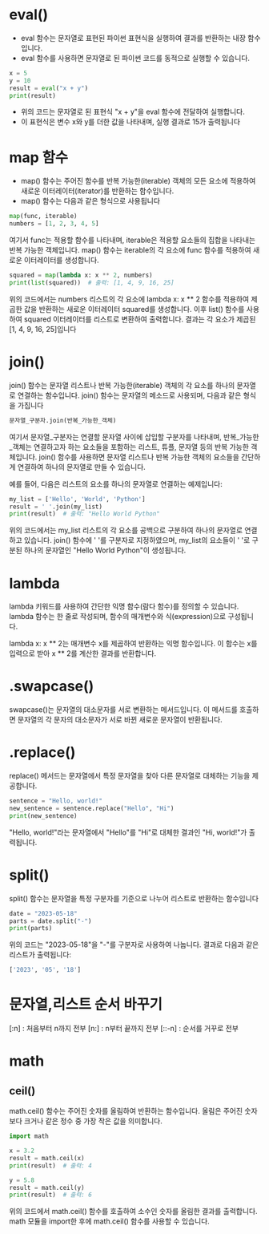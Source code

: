 # eval()
- eval 함수는 문자열로 표현된 파이썬 표현식을 실행하여 결과를 반환하는 내장 함수입니다. 
- eval 함수를 사용하면 문자열로 된 파이썬 코드를 동적으로 실행할 수 있습니다.
```python
x = 5
y = 10
result = eval("x + y")
print(result)
```
- 위의 코드는 문자열로 된 표현식 "x + y"을 eval 함수에 전달하여 실행합니다. 
- 이 표현식은 변수 x와 y를 더한 값을 나타내며, 실행 결과로 15가 출력됩니다

# map 함수
- map() 함수는 주어진 함수를 반복 가능한(iterable) 객체의 모든 요소에 적용하여 새로운 이터레이터(iterator)를 반환하는 함수입니다.
- map() 함수는 다음과 같은 형식으로 사용됩니다
```python
map(func, iterable)
numbers = [1, 2, 3, 4, 5]
```
여기서 func는 적용할 함수를 나타내며, iterable은 적용할 요소들의 집합을 나타내는 반복 가능한 객체입니다.
map() 함수는 iterable의 각 요소에 func 함수를 적용하여 새로운 이터레이터를 생성합니다.
```python
squared = map(lambda x: x ** 2, numbers)
print(list(squared))  # 출력: [1, 4, 9, 16, 25]
```
위의 코드에서는 numbers 리스트의 각 요소에 lambda x: x ** 2 함수를 적용하여 제곱한 값을 반환하는 새로운 이터레이터 squared를 생성합니다. 
이후 list() 함수를 사용하여 squared 이터레이터를 리스트로 변환하여 출력합니다.
결과는 각 요소가 제곱된 [1, 4, 9, 16, 25]입니다

# join()
join() 함수는 문자열 리스트나 반복 가능한(iterable) 객체의 각 요소를 하나의 문자열로 연결하는 함수입니다. join() 함수는 문자열의 메소드로 사용되며, 다음과 같은 형식을 가집니다
```python
문자열_구분자.join(반복_가능한_객체)
```
여기서 문자열_구분자는 연결할 문자열 사이에 삽입할 구분자를 나타내며, 반복_가능한_객체는 연결하고자 하는 요소들을 포함하는 리스트, 튜플, 문자열 등의 반복 가능한 객체입니다.
join() 함수를 사용하면 문자열 리스트나 반복 가능한 객체의 요소들을 간단하게 연결하여 하나의 문자열로 만들 수 있습니다.

예를 들어, 다음은 리스트의 요소를 하나의 문자열로 연결하는 예제입니다:

```python
my_list = ['Hello', 'World', 'Python']
result = ' '.join(my_list)
print(result)  # 출력: "Hello World Python"
```
위의 코드에서는 my_list 리스트의 각 요소를 공백으로 구분하여 하나의 문자열로 연결하고 있습니다. join() 함수에 ' '를 구분자로 지정하였으며, my_list의 요소들이 ' '로 구분된 하나의 문자열인 "Hello World Python"이 생성됩니다.

# lambda
lambda 키워드를 사용하여 간단한 익명 함수(람다 함수)를 정의할 수 있습니다. lambda 함수는 한 줄로 작성되며, 함수의 매개변수와 식(expression)으로 구성됩니다.

lambda x: x ** 2는 매개변수 x를 제곱하여 반환하는 익명 함수입니다. 이 함수는 x를 입력으로 받아 x ** 2를 계산한 결과를 반환합니다.

# .swapcase()
swapcase()는 문자열의 대소문자를 서로 변환하는 메서드입니다. 
이 메서드를 호출하면 문자열의 각 문자의 대소문자가 서로 바뀐 새로운 문자열이 반환됩니다.

# .replace()

replace() 메서드는 문자열에서 특정 문자열을 찾아 다른 문자열로 대체하는 기능을 제공합니다.
```python
sentence = "Hello, world!"
new_sentence = sentence.replace("Hello", "Hi")
print(new_sentence)
```
"Hello, world!"라는 문자열에서 "Hello"를 "Hi"로 대체한 결과인 "Hi, world!"가 출력됩니다.

# split()

split() 함수는 문자열을 특정 구분자를 기준으로 나누어 리스트로 반환하는 함수입니다
```python
date = "2023-05-18"
parts = date.split("-")
print(parts)
```
위의 코드는 "2023-05-18"을 "-"를 구분자로 사용하여 나눕니다. 결과로 다음과 같은 리스트가 출력됩니다:

```python
['2023', '05', '18']
```

# 문자열,리스트 순서 바꾸기
[:n] : 처음부터 n까지 전부
[n:] : n부터 끝까지 전부
[::-n] : 순서를 거꾸로 전부

# math
## ceil()
math.ceil() 함수는 주어진 숫자를 올림하여 반환하는 함수입니다. 올림은 주어진 숫자보다 크거나 같은 정수 중 가장 작은 값을 의미합니다.
```python
import math

x = 3.2
result = math.ceil(x)
print(result)  # 출력: 4

y = 5.8
result = math.ceil(y)
print(result)  # 출력: 6
```
위의 코드에서 math.ceil() 함수를 호출하여 소수인 숫자를 올림한 결과를 출력합니다. math 모듈을 import한 후에 math.ceil() 함수를 사용할 수 있습니다.





